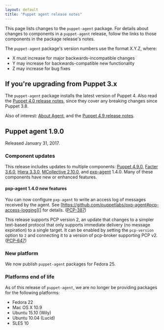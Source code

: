 ```yaml
---
layout: default
title: "Puppet agent release notes"
---
```


[Puppet 4.9.0]: /puppet/4.8/reference/release_notes.html#puppet-490


[Facter 3.6.0]: /facter/3.6/release_notes.html#facter-360

[Hiera 3.3.0]: /hiera/3.3/release_notes.html#hiera-330

[MCollective 2.10.0]: /mcollective/releasenotes.html#2_10_0

[pxp-agent]: https://github.com/puppetlabs/pxp-agent

[security]: /security/index.html


This page lists changes to the `puppet-agent` package. For details about changes to components in a `puppet-agent` release, follow the links to those components in the package release's notes.

The `puppet-agent` package's version numbers use the format X.Y.Z, where:

* X must increase for major backwards-incompatible changes
* Y may increase for backwards-compatible new functionality
* Z may increase for bug fixes

## If you're upgrading from Puppet 3.x

The `puppet-agent` package installs the latest version of Puppet 4. Also read the [Puppet 4.0 release notes](/puppet/4.0/reference/release_notes.html), since they cover any breaking changes since Puppet 3.8.

Also of interest: [About Agent](./about_agent.html), and the [Puppet 4.9 release notes](./release_notes.html).

## Puppet agent 1.9.0

Released January  31, 2017. 

### Component updates

This release includes updates to multiple components: [Puppet 4.9.0][], [Facter 3.6.0][], [Hiera 3.3.0][], [MCollective 2.10.0][], and [pxp-agent][] 1.4.0. Many of these components have new or enhanced features.

#### pxp-agent 1.4.0 new features

You can now configure `pxp-agent` to write an access log of messages received by the agent. See [https://github.com/puppetlabs/pxp-agent#pcp-access-logging][] for details. ([PCP-387](https://tickets.puppetlabs.com/browse/PCP-387))

This release supports PCP version 2, an update that changes to a simpler text-based protocol that only supports immediate delivery (no message expiration) to a single target. It can be enabled by setting the `pcp-version` option to `2` and connecting it to a version of pcp-broker supporting PCP v2. ([PCP-647](https://tickets.puppetlabs.com/browse/PCP-647))

### New platform

We now publish `puppet-agent` packages for Fedora 25.

### Platforms end of life

As of this release of `puppet-agent`, we are no longer be providing packages for the following platforms:

* Fedora 22
* Mac OS X 10.9
* Ubuntu 15.10 (Wily)
* Ubuntu 10.04 (Lucid)
* SLES 10